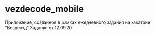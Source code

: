 # vezdecode_mobile

Приложение, созданное в рамках ежедневного задания на хакатоне "Вездекод" 
Задание от 12.09.20 
